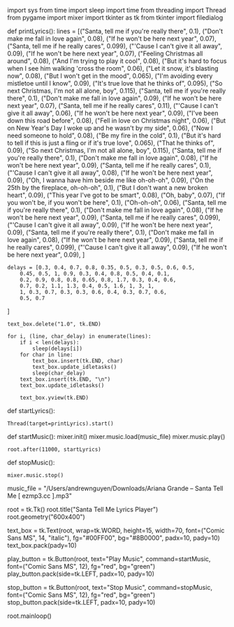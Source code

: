 import sys
from time import sleep
import time
from threading import Thread
from pygame import mixer
import tkinter as tk
from tkinter import filedialog

def printLyrics():
    lines = [("Santa, tell me if you're really there", 0.1),
            ("Don't make me fall in love again", 0.08),
            ("If he won't be here next year", 0.07),
            ("Santa, tell me if he really cares", 0.099),
            ("'Cause I can't give it all away", 0.09),
            ("If he won't be here next year", 0.07),
            ("Feeling Christmas all around", 0.08),
            ("And I'm trying to play it cool", 0.08),
            ("But it's hard to focus when I see him walking 'cross the room", 0.06),
            ("Let it snow, it's blasting now", 0.08),
            ("But I won't get in the mood", 0.065),
            ("I'm avoiding every mistletoe until I know", 0.09),
            ("It's true love that he thinks of", 0.095),
            ("So next Christmas, I'm not all alone, boy", 0.115),
            ("Santa, tell me if you're really there", 0.1),
            ("Don't make me fall in love again", 0.09),
            ("If he won't be here next year", 0.07),
            ("Santa, tell me if he really cares", 0.11),
            ("'Cause I can't give it all away", 0.06),
            ("If he won't be here next year", 0.09),
            ("I've been down this road before", 0.08),
            ("Fell in love on Christmas night", 0.06),
            ("But on New Year's Day I woke up and he wasn't by my side", 0.06),
            ("Now I need someone to hold", 0.08),
            ("Be my fire in the cold", 0.1),
            ("But it's hard to tell if this is just a fling or if it's true love", 0.065),
            ("That he thinks of", 0.09),
            ("So next Christmas, I'm not all alone, boy", 0.115),
            ("Santa, tell me if you're really there", 0.1),
            ("Don't make me fall in love again", 0.08),
            ("If he won't be here next year", 0.09),
            ("Santa, tell me if he really cares", 0.1),
            ("'Cause I can't give it all away", 0.08),
            ("If he won't be here next year", 0.09),
            ("Oh, I wanna have him beside me like oh-oh-oh", 0.09),
            ("On the 25th by the fireplace, oh-oh-oh", 0.1),
            ("But I don't want a new broken heart", 0.09),
            ("This year I've got to be smart", 0.08),
            ("Oh, baby", 0.07),
            ("If you won't be, if you won't be here", 0.1),
            ("Oh-oh-oh", 0.06),
            ("Santa, tell me if you're really there", 0.1),
            ("Don't make me fall in love again", 0.08),
            ("If he won't be here next year", 0.09),
            ("Santa, tell me if he really cares", 0.099),
            ("'Cause I can't give it all away", 0.09),
            ("If he won't be here next year", 0.09),
            ("Santa, tell me if you're really there", 0.1),
            ("Don't make me fall in love again", 0.08),
            ("If he won't be here next year", 0.09),
            ("Santa, tell me if he really cares", 0.099),
            ("'Cause I can't give it all away", 0.09),
            ("If he won't be here next year", 0.09),
]

    delays = [0.3, 0.4, 0.7, 0.8, 0.35, 0.5, 0.3, 0.5, 0.6, 0.5, 
        0.45, 0.5, 1, 0.9, 0.3, 0.4, 0.8, 0.5, 0.4, 0.1, 
        0.2, 0.9, 0.8, 0.8, 0.65, 0.8, 1.7, 0.3, 0.4, 0.6, 
        0.7, 0.2, 1.1, 1.3, 0.4, 0.5, 1.6, 1, 3, 1, 
        1, 0.3, 0.7, 0.3, 0.3, 0.6, 0.4, 0.3, 0.7, 0.6, 
        0.5, 0.7
]

    text_box.delete("1.0", tk.END)

    for i, (line, char_delay) in enumerate(lines):
        if i < len(delays):
            sleep(delays[i])
        for char in line:
            text_box.insert(tk.END, char)
            text_box.update_idletasks()
            sleep(char_delay)
        text_box.insert(tk.END, "\n")
        text_box.update_idletasks()

        text_box.yview(tk.END)

def startLyrics():

    Thread(target=printLyrics).start()

def startMusic():
    mixer.init()
    mixer.music.load(music_file)
    mixer.music.play()
    
    root.after(11000, startLyrics)

def stopMusic():

    mixer.music.stop()


music_file = "/Users/andrewnguyen/Downloads/Ariana Grande – Santa Tell Me [ ezmp3.cc ].mp3"


root = tk.Tk()
root.title("Santa Tell Me Lyrics Player")
root.geometry("600x400")


text_box = tk.Text(root, wrap=tk.WORD, height=15, width=70, font=("Comic Sans MS", 14, "italic"), fg="#00FF00", bg="#8B0000", padx=10, pady=10)
text_box.pack(pady=10)

play_button = tk.Button(root, text="Play Music", command=startMusic, font=("Comic Sans MS", 12), fg="red", bg="green")
play_button.pack(side=tk.LEFT, padx=10, pady=10)

stop_button = tk.Button(root, text="Stop Music", command=stopMusic, font=("Comic Sans MS", 12), fg="red", bg="green")
stop_button.pack(side=tk.LEFT, padx=10, pady=10)

root.mainloop()
